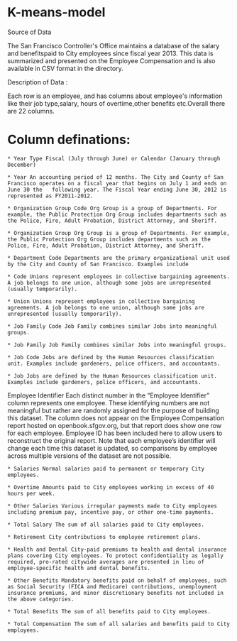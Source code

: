 # K-means-model
Source of Data

The San Francisco Controller's Office maintains a database of the salary and benefitspaid to City employees since fiscal year 2013. This data is summarized and presented on the Employee Compensation and is also available in CSV format in the directory.

Description of Data :

Each row is an employee, and has columns about employee's information like their job type,salary, hours of overtime,other benefits etc.Overall there are 22 columns.
# Column definations:

    * Year Type Fiscal (July through June) or Calendar (January through December)

    * Year An accounting period of 12 months. The City and County of San Francisco operates on a fiscal year that begins on July 1 and ends on June 30 the   following year. The Fiscal Year ending June 30, 2012 is represented as FY2011-2012.

    * Organization Group Code Org Group is a group of Departments. For example, the Public Protection Org Group includes departments such as the Police, Fire, Adult Probation, District Attorney, and Sheriff.

    * Organization Group Org Group is a group of Departments. For example, the Public Protection Org Group includes departments such as the Police, Fire, Adult Probation, District Attorney, and Sheriff.

    * Department Code Departments are the primary organizational unit used by the City and County of San Francisco. Examples include

    * Code Unions represent employees in collective bargaining agreements. A job belongs to one union, although some jobs are unrepresented (usually temporarily).

    * Union Unions represent employees in collective bargaining agreements. A job belongs to one union, although some jobs are unrepresented (usually temporarily).

    * Job Family Code Job Family combines similar Jobs into meaningful groups.

    * Job Family Job Family combines similar Jobs into meaningful groups.

    * Job Code Jobs are defined by the Human Resources classification unit. Examples include gardeners, police officers, and accountants.

    * Job Jobs are defined by the Human Resources classification unit. Examples include gardeners, police officers, and accountants.

Employee Identifier Each distinct number in the “Employee Identifier” column represents one employee. These identifying numbers are not meaningful but rather are randomly assigned for the purpose of building this dataset. The column does not appear on the Employee Compensation report hosted on openbook.sfgov.org, but that report does show one row for each employee. Employee ID has been included here to allow users to reconstruct the original report. Note that each employee’s identifier will change each time this dataset is updated, so comparisons by employee across multiple versions of the dataset are not possible.

    * Salaries Normal salaries paid to permanent or temporary City employees.

    * Overtime Amounts paid to City employees working in excess of 40 hours per week.

    * Other Salaries Various irregular payments made to City employees including premium pay, incentive pay, or other one-time payments.

    * Total Salary The sum of all salaries paid to City employees.

    * Retirement City contributions to employee retirement plans.

    * Health and Dental City-paid premiums to health and dental insurance plans covering City employees. To protect confidentiality as legally required, pro-rated citywide averages are presented in lieu of employee-specific health and dental benefits.

    * Other Benefits Mandatory benefits paid on behalf of employees, such as Social Security (FICA and Medicare) contributions, unemployment insurance premiums, and minor discretionary benefits not included in the above categories.

    * Total Benefits The sum of all benefits paid to City employees.

    * Total Compensation The sum of all salaries and benefits paid to City employees.

